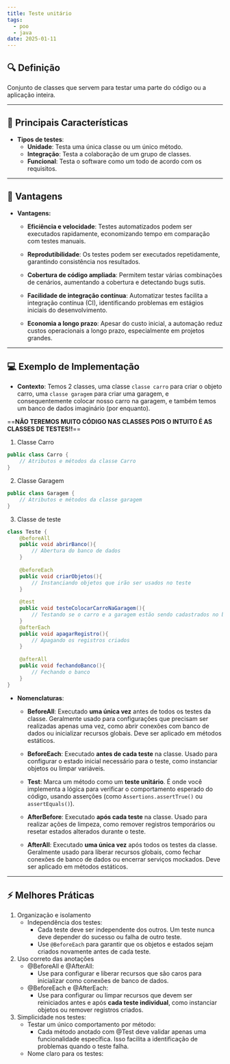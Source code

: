 ```yaml
---
title: Teste unitário
tags:
  - poo
  - java
date: 2025-01-11
---
```


## 🔍 Definição

Conjunto de classes que servem para testar uma parte do código ou a aplicação inteira.

---

## 📝 Principais Características

- **Tipos de testes**:
	- **Unidade**: Testa uma única classe ou um único método.
	- **Integração**: Testa a colaboração de um grupo de classes.
	- **Funcional**: Testa o software como um todo de acordo com os requisitos.

---

## 🧩 Vantagens

- **Vantagens:**
	- **Eficiência e velocidade**:
		Testes automatizados podem ser executados rapidamente, economizando tempo em comparação com testes manuais.
    
	- **Reprodutibilidade**:
		Os testes podem ser executados repetidamente, garantindo consistência nos resultados.
		
	- **Cobertura de código ampliada**:
		Permitem testar várias combinações de cenários, aumentando a cobertura e detectando bugs sutis.
    
	- **Facilidade de integração contínua**:
		Automatizar testes facilita a integração contínua (CI), identificando problemas em estágios iniciais do desenvolvimento.
		
	- **Economia a longo prazo**:
		Apesar do custo inicial, a automação reduz custos operacionais a longo prazo, especialmente em projetos grandes.
---

## 💻 Exemplo de Implementação

- **Contexto**: Temos 2 classes, uma classe ``classe carro`` para criar o objeto carro, uma ``classe garagem`` para criar uma garagem, e consequentemente colocar nosso carro na garagem, e também temos um banco de dados imaginário (por enquanto).

==**NÃO TEREMOS MUITO CÓDIGO NAS CLASSES POIS O INTUITO É AS CLASSES DE TESTES!!**==

1. Classe Carro
```java
public class Carro {
	// Atributos e métodos da classe Carro
}
```

2. Classe Garagem
```java
public class Garagem {
	// Atributos e métodos da classe garagem
}
```

3. Classe de teste
```java
class Teste {
	@beforeAll
	public void abrirBanco(){
		// Abertura do banco de dados
	}
	
	@beforeEach 
	public void criarObjetos(){
		// Instanciando objetos que irão ser usados no teste
	}
	
	@test
	public void testeColocarCarroNaGaragem(){
		// Testando se o carro e a garagem estão sendo cadastrados no banco
	}
	@afterEach
	public void apagarRegistro(){
		// Apagando os registros criados
	}
	
	@afterAll
	public void fechandoBanco(){
		// Fechando o banco
	}
}
```

- **Nomenclaturas**:
	- **BeforeAll**:
		Executado **uma única vez** antes de todos os testes da classe. Geralmente usado para configurações que precisam ser realizadas apenas uma vez, como abrir conexões com banco de dados ou inicializar recursos globais. Deve ser aplicado em métodos estáticos.
		
	- **BeforeEach**:
		Executado **antes de cada teste** na classe. Usado para configurar o estado inicial necessário para o teste, como instanciar objetos ou limpar variáveis.
		
	- **Test**:
		Marca um método como um **teste unitário**. É onde você implementa a lógica para verificar o comportamento esperado do código, usando asserções (como `Assertions.assertTrue()` ou `assertEquals()`).
		
	- **AfterBefore**:
		Executado **após cada teste** na classe. Usado para realizar ações de limpeza, como remover registros temporários ou resetar estados alterados durante o teste.
		
	- **AfterAll**:
		Executado **uma única vez** após todos os testes da classe. Geralmente usado para liberar recursos globais, como fechar conexões de banco de dados ou encerrar serviços mockados. Deve ser aplicado em métodos estáticos.
---

## ⚡ Melhores Práticas

1. Organização e isolamento
	- Independência dos testes: 
		- Cada teste deve ser independente dos outros. Um teste nunca deve depender do sucesso ou falha de outro teste.
		- Use ``@BeforeEach`` para garantir que os objetos e estados sejam criados novamente antes de cada teste.
2. Uso correto das anotações
	- @BeforeAll e @AfterAll: 
		- Use para configurar e liberar recursos que são caros para inicializar como conexões de banco de dados.
	- @BeforeEach e @AfterEach:
		- Use para configurar ou limpar recursos que devem ser reiniciados antes e após **cada teste individual**, como instanciar objetos ou remover registros criados.
3. Simplicidade nos testes:
	- Testar um único comportamento por método:
		- Cada método anotado com @Test deve validar apenas uma funcionalidade específica. Isso facilita a identificação de problemas quando o teste falha.
	- Nome claro para os testes: 